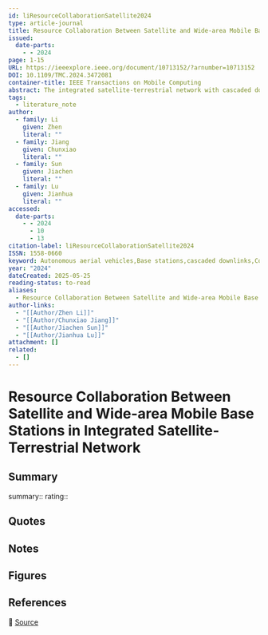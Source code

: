```yaml
---
id: liResourceCollaborationSatellite2024
type: article-journal
title: Resource Collaboration Between Satellite and Wide-area Mobile Base Stations in Integrated Satellite-Terrestrial Network
issued:
  date-parts:
    - - 2024
page: 1-15
URL: https://ieeexplore.ieee.org/document/10713152/?arnumber=10713152
DOI: 10.1109/TMC.2024.3472081
container-title: IEEE Transactions on Mobile Computing
abstract: The integrated satellite-terrestrial network with cascaded downlinks from satellites to wide-area mobile base stations and subsequently to terrestrial users enables global communication for terrestrial 4G/5G cellular users and is widely used in emergency rescue scenarios. However, in this network, satellites and wide-area mobile base stations are controlled by distinct resource scheduling systems with disparate packet queues, which means resources allocated by the satellite to the wide-area mobile base stations may not match the resources allocated by the wide-area mobile base stations to the terrestrial users, leading to coordination inefficiencies and resource wastage. To tackle this challenge, a resource collaborative scheduling mechanism based on cooperative game theory for cascaded downlinks is established, which effectively adapts to distinct resource scheduling systems with various QoS constraints. Then, the utility function of the Nash product is converted into a max-min problem, and a convex transformation method is proposed for the non-convex optimization problem. Simulation results demonstrate that the proposed collaborative scheduling mechanism effectively improves resource utilization and the transmission rate of cascaded downlinks.
tags:
  - literature_note
author:
  - family: Li
    given: Zhen
    literal: ""
  - family: Jiang
    given: Chunxiao
    literal: ""
  - family: Sun
    given: Jiachen
    literal: ""
  - family: Lu
    given: Jianhua
    literal: ""
accessed:
  date-parts:
    - - 2024
      - 10
      - 13
citation-label: liResourceCollaborationSatellite2024
ISSN: 1558-0660
keyword: Autonomous aerial vehicles,Base stations,cascaded downlinks,Collaboration,collaborative scheduling mechanism,cooperative game theory,Downlink,Game theory,Optimization,Resource management,Satellites,Scheduling,Space-air-ground integrated networks,The integrated satellite-terrestrial network
year: "2024"
dateCreated: 2025-05-25
reading-status: to-read
aliases:
  - Resource Collaboration Between Satellite and Wide-area Mobile Base Stations in Integrated Satellite-Terrestrial Network
author-links:
  - "[[Author/Zhen Li]]"
  - "[[Author/Chunxiao Jiang]]"
  - "[[Author/Jiachen Sun]]"
  - "[[Author/Jianhua Lu]]"
attachment: []
related:
  - []
---
```


# Resource Collaboration Between Satellite and Wide-area Mobile Base Stations in Integrated Satellite-Terrestrial Network

## Summary
summary::
rating::

## Quotes

## Notes

## Figures

## References

🔗 [Source](https://ieeexplore.ieee.org/document/10713152/?arnumber=10713152)

